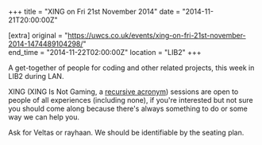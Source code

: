 +++
title = "XING on Fri 21st November 2014"
date = "2014-11-21T20:00:00Z"

[extra]
original = "https://uwcs.co.uk/events/xing-on-fri-21st-november-2014-1474489104298/"    
end_time = "2014-11-22T02:00:00Z"
location = "LIB2"
+++

A get-together of people for coding and other related projects, this week in LIB2 during LAN.

XING (XING Is Not Gaming, a [recursive acronym](https://en.wikipedia.org/wiki/Recursive_acronym)) sessions are open to people of all experiences (including none), if you're interested but not sure you should come along because there's always something to do or some way we can help you.

Ask for Veltas or rayhaan. We should be identifiable by the seating plan.

